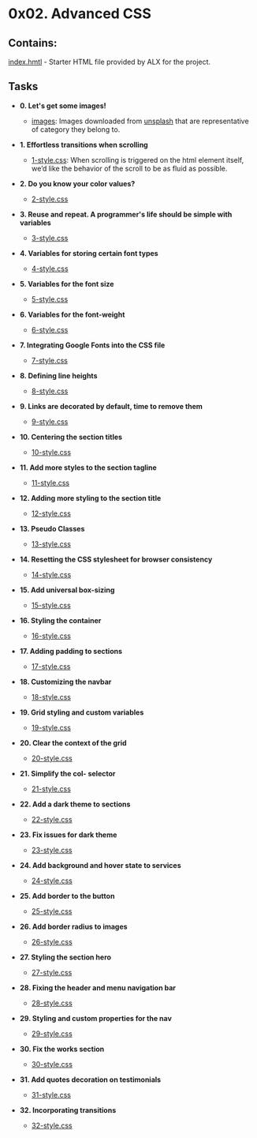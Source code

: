 # 0x02. Advanced CSS

## Contains:

[index.hmtl](./index.html) - Starter HTML file provided by ALX for the project.

## Tasks

- **0. Let's get some images!**

  - [images](./images/): Images downloaded from [unsplash](https://unsplash.com) that are representative of category they belong to.

- **1. Effortless transitions when scrolling**

  - [1-style.css](./styles/1-style.css): When scrolling is triggered on the html element itself, we’d like the behavior of the scroll to be as fluid as possible.

- **2. Do you know your color values?**

  - [2-style.css](./styles/2-style.css)

- **3. Reuse and repeat. A programmer's life should be simple with variables**

  - [3-style.css](./styles/3-style.css)

- **4. Variables for storing certain font types**

  - [4-style.css](./styles/4-style.css)

- **5. Variables for the font size**

  - [5-style.css](./styles/5-style.css)

- **6. Variables for the font-weight**

  - [6-style.css](./styles/6-style.css)

- **7. Integrating Google Fonts into the CSS file**

  - [7-style.css](./styles/7-style.css)

- **8. Defining line heights**

  - [8-style.css](./styles/8-style.css)

- **9. Links are decorated by default, time to remove them**

  - [9-style.css](./styles/9-style.css)

- **10. Centering the section titles**

  - [10-style.css](./styles/10-style.css)

- **11. Add more styles to the section tagline**

  - [11-style.css](./styles/11-style.css)

- **12. Adding more styling to the section title**

  - [12-style.css](./styles/12-style.css)

- **13. Pseudo Classes**

  - [13-style.css](./styles/13-style.css)

- **14. Resetting the CSS stylesheet for browser consistency**

  - [14-style.css](./styles/14-style.css)

- **15. Add universal box-sizing**

  - [15-style.css](./styles/15-style.css)

- **16. Styling the container**

  - [16-style.css](./styles/16-style.css)

- **17. Adding padding to sections**

  - [17-style.css](./styles/17-style.css)

- **18. Customizing the navbar**

  - [18-style.css](./styles/18-style.css)

- **19. Grid styling and custom variables**

  - [19-style.css](./styles/19-style.css)

- **20. Clear the context of the grid**

  - [20-style.css](./styles/20-style.css)

- **21. Simplify the col- selector**

  - [21-style.css](./styles/21-style.css)

- **22. Add a dark theme to sections**

  - [22-style.css](./styles/22-style.css)

- **23. Fix issues for dark theme**

  - [23-style.css](./styles/23-style.css)

- **24. Add background and hover state to services**

  - [24-style.css](./styles/24-style.css)

- **25. Add border to the button**

  - [25-style.css](./styles/25-style.css)

- **26. Add border radius to images**

  - [26-style.css](./styles/26-style.css)

- **27. Styling the section hero**

  - [27-style.css](./styles/27-style.css)

- **28. Fixing the header and menu navigation bar**

  - [28-style.css](./styles/28-style.css)

- **29. Styling and custom properties for the nav**

  - [29-style.css](./styles/29-style.css)

- **30. Fix the works section**

  - [30-style.css](./styles/30-style.css)

- **31. Add quotes decoration on testimonials**

  - [31-style.css](./styles/31-style.css)

- **32. Incorporating transitions**
  - [32-style.css](./styles/32-style.css)
